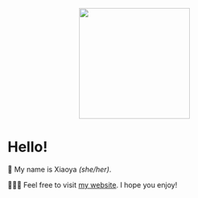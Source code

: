 <p align="center"><img src="https://user-images.githubusercontent.com/84748829/167641084-10e8231b-0087-4bcc-95ac-0975da71d81f.GIF" width="220"></p>

# Hello!
🦕 My name is Xiaoya _(she/her)_.
  
👩🏻‍💻 Feel free to visit [my website](https://xiaoyazz.github.io/XiaoyaZou/). I hope you enjoy!
